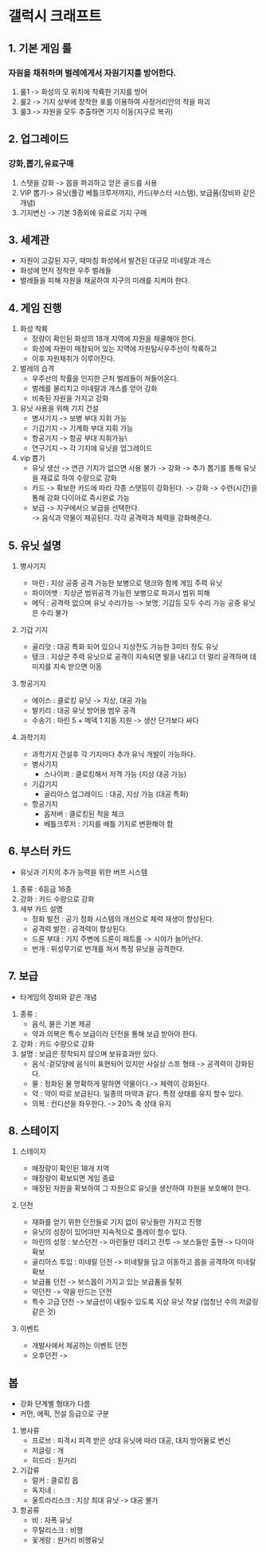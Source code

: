 # 갤럭시 크래프트
## 1. 기본 게임 룰
### 자원을 채취하며 벌레에게서 자원기지를 방어한다.
1) 룰1 -> 화성의 모 위치에 착륙한 기지를 방어
2) 룰2 -> 기지 상부에 장착한 포를 이용하여 사정거리안의 적을 파괴 
3) 룰3 -> 자원을 모두 추출하면 기지 이동(지구로 복귀)

## 2. 업그레이드
### 강화,뽑기,유료구매
1) 스탯을 강화 -> 몹을 파괴하고 얻은 골드를 사용
2) VIP 뽑기-> 유닛(풀강 베틀크루저꺄지), 카드(부스터 시스템), 보급품(장비와 같은 개념) 
3) 기지변신 -> 기본 3종외에 유료로 기지 구매

## 3. 세계관
- 자원이 고갈된 지구, 때마침 화성에서 발견된 대규모 미네랄과 개스
- 화성에 먼저 정착한 우주 벌레들
- 벌레들을 피해 자원을 채굴하여 지구의 미래를 지켜야 한다.

## 4. 게임 진행
1) 화성 착륙
      - 장량이 확인된 화성의 18개 지역에 자원을 채쿨해야 한다.
      - 화성에 자원이 매창되어 있는 지역에 자원탐사우주선이 착륙하고
      - 이후 자원채취가 이루어진다.
2) 벌레의 습격
      - 우주선의 착률을 인지한 근처 벌레들이 쳐들어온다.
      - 벌레를 물리치고 미네랄과 개스를 얻어 강화
      - 비축된 자원을 가지고 강화
3) 유닛 사용을 위해 기지 건설
      - 병사기지 -> 보병 부대 지휘 가능
      - 기갑기지 -> 기계화 부대 지휘 가능
      - 항공기지 -> 항공 부대 지휘가능\
      - 연구기지 -> 각 기지에 유닛을 업그레이드
4) vip 뽑기
      - 유닛 생산 -> 연관 기지가 없으면 사용 불가
            -> 강화 -> 추가 뽑기를 통해 유닛을 재료로 하여 수량으로 강화 
      - 카드 -> 확보한 카드에 따라 각종 스탯등이 강화된다.
            -> 강화 -> 수련(시간)을 통해 강화 다이아로 즉시완료 가능  
      - 보급 -> 지구에서으 보급을 선택한다.  
            -> 음식과 약물이 제공된다. 각각 공격력과 체력을 강화해준다. 

## 5. 유닛 설명
1) 병사기지
    - 마린 : 지상 공중 공격 가능한 보병으로 탱크와 함께 게임 주력 유닛 
    - 파이어뱃 : 지상군 범위공격 가능한 보병으로 파괴시 범위 피해 
    - 메딕 : 공격력 없으며 유닛 수리가능 -> 보명, 기갑등 모두 수리 가능 공중 유닛은 수리 불가
    
2) 기갑 기지
    - 골리앗 : 대공 특화 되어 있으나 지상전도 가능한 3미터 정도 유닛
    - 탱크 : 지상군 주력 유닛으로 공격이 지속되면 발을 내리고 더 멀리 공격하며 데미지를 지속 받으면 이동 
    
3) 항공기지   
    - 에이스 : 클로킹 유닛 -> 지상, 대공 가능 
    - 발키리 : 대공 유닛 방어용 범우 공격
    - 수송기 : 마린 5 + 메덱 1 지동 지원 -> 생산 단가보다 싸다
   
4) 과학기지 
    - 과학기지 건설후 각 기지마다 추가 유닉 개발이 가능하다.
    - 병사기지
      - 스나이퍼 : 클로킹해서 저격 가능 (지상 대공 가능) 
    - 기갑기지
      - 골리아스 업그레이드 : 대공, 지상 가능 (대공 특화) 
    - 항공기지
      - 옵저버 : 클로킹된 적을 체크   
      - 베틀크루저 : 기지를 배틀 기지로 변환해야 함

## 6. 부스터 카드
- 유닛과 기지의 추가 능력을 위한 버프 시스템  
1) 종류 : 6등급 16종
2) 강화 : 카드 수량으로 강화
3) 세부 카드 설명
      - 정화 발전 : 공기 정화 시스템의 개선으로 체력 재생이 향상된다.
      - 공격력 발전 : 공격력이 향상된다.
      - 드론 부대 : 기지 주변에 드론이 패트롤 -> 시야가 늘어난다.
      - 번개 : 위성무기로 번개를 쳐서 특정 유닛을 공격한다.
      
      
## 7. 보급
- 타게임의 장비와 같은 개념 
1) 종류 : 
      - 음식, 물은 기본 제공 
      - 약과 의복은 특수 보급이라 던전을 통해 보급 받아야 한다.
2) 강화 : 카드 수량으로 강화 
3) 설명 : 보급은 장착되지 않으며 보유효과만 있다.
      - 음식 :겉모양에 음식이 표현되어 있지만 사실상 스프 형태 -> 공격력이 강화된다.
      - 물 : 정화된 물 명확하게 말하면 약물이다.-> 체력이 강화된다.  
      - 약 : 약이 따로 보급된다. 일종의 마약과 같다. 특정 상태를 유지 할수 있다.
      - 의복 : 컨디션을 좌우한다. -> 20% 축 상태 유지


## 8. 스테이지 
1) 스테이지
      - 매장량이 확인된 18개 지역
      - 매장량이 확보되면 게임 종료 
      - 매장된 자원을 확보하여 그 자원으로 유닛을 생산하여 자원을 보호해야 한다. 

2) 던전 
      - 재화를 얻기 위한 던전들로 기지 없이 유닛들만 가지고 진행
      - 유닛의 성장이 있어야만 지속적으로 플레이 할수 있다. 
      - 마린의 성정 : 보스던전 -> 마린들만 데리고 전투 -> 보스들만 출현 -> 다이아 확보
      - 골리아스 투입 : 미네랄 던전 -> 미네랄을 담고 이동하고 몹을 공격하여 미네랄 확보
      - 보급품 던전 -> 보스몹이 가지고 있는 보급품을 탈취
      - 약던전 -> 약을 만드는 던전
      - 특수 고급 던전 -> 보급선이 내릴수 있도록 지상 유닛 작살 (엄청난 수의 저글링같은 것) 

3) 이벤트
      - 개발사에서 제공하는 이벤트 던전
      - 오후던전 -> 




## 봅
- 강화 단계별 형태가 다름
- 커먼, 에픽, 전설 등급으로 구분
1) 병사류 
    - 프로브 : 피격시 피격 받은 상대 유닛에 따라 대공, 대지 방어물로 변신
    - 저글링 : 개
    - 히드라 : 원거리
2) 기갑류
    - 럴커 : 클로킹 몹
    - 독지네 : 
    - 울트라리스크 : 지상 최대 유닛 -> 대공 불가 
3) 항공류
    - 비 : 자폭 유닛
    - 무탈리스크 : 비행
    - 꽃게랑 : 원거리 비행유닛





